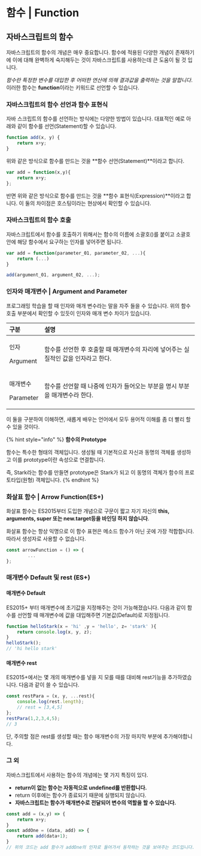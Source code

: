 # 함수 \| Function

## 자바스크립트의 함수 

  자바스크립트의 함수의 개념은 매우 중요합니다. 함수에 적용된 다양한 개념이 존재하기에 이에 대해 완벽하게 숙지해두는 것이 자바스크립트를 사용하는데 큰 도움이 될 것 입니다.

 _함수란 특정한 변수를 대입한 후 어떠한 연산에 의해 결과값을 출력하는 것을 말합니다_. 이러한 함수는 **function**이라는 키워드로 선언할 수 있습니다.

### 자바스크립트의 함수 선언과 함수 표현식 

 자바 스크립트의 함수를 선언하는 방식에는 다양한 방법이 있습니다. 대표적인 예로 아래와 같이 함수를 선언\(Statement\)할 수 있습니다.

```javascript
function add(x, y) {
    return x+y;
}
```

 위와 같은 방식으로 함수를 만드는 것을 **함수 선언\(Statement\)**이라고 합니다.

```javascript
var add = function(x,y){
    return x+y;
};
```

 반면 위와 같은 방식으로 함수를 만드는 것을 **함수 표현식\(Expression\)**이라고 합니다. 이 둘의 차이점은 호스팅이라는 현상에서 확인할 수 있습니다. 

### 자바스크립트의 함수 호출 

 자바스크립트에서 함수를 호출하기 위해서는 함수의 이름에 소괄호\(\)를 붙이고 소괄호 안에  해당 함수에서 요구하는 인자를 넣어주면 됩니다.

```javascript
var add = function(parameter_01, parameter_02, ...){
    return (...)
}

add(argument_01, argument_02, ...);
```

### 인자와 매개변수 \| Argument and Parameter

 프로그래밍 학습을 할 때 인자와 매개 변수라는 말을 자주 들을 수 있습니다. 위의 함수 호출 부분에서 확인할 수 있듯이 인자와 매개 변수 차이가 있습니다.

<table>
  <thead>
    <tr>
      <th style="text-align:left">&#xAD6C;&#xBD84;</th>
      <th style="text-align:left">&#xC124;&#xBA85;</th>
    </tr>
  </thead>
  <tbody>
    <tr>
      <td style="text-align:left">
        <p>&#xC778;&#xC790;</p>
        <p>Argument</p>
      </td>
      <td style="text-align:left">&#xD568;&#xC218;&#xB97C; &#xC120;&#xC5B8;&#xD55C; &#xD6C4; &#xD638;&#xCD9C;&#xD560;
        &#xB54C; &#xB9E4;&#xAC1C;&#xBCC0;&#xC218;&#xC758; &#xC790;&#xB9AC;&#xC5D0;
        &#xB123;&#xC5B4;&#xC8FC;&#xB294; &#xC2E4;&#xC9C8;&#xC801;&#xC778; &#xAC12;&#xC744;
        &#xC778;&#xC790;&#xB77C;&#xACE0; &#xD55C;&#xB2E4;.</td>
    </tr>
    <tr>
      <td style="text-align:left">
        <p>&#xB9E4;&#xAC1C;&#xBCC0;&#xC218;</p>
        <p>Parameter</p>
      </td>
      <td style="text-align:left">&#xD568;&#xC218;&#xB97C; &#xC120;&#xC5B8;&#xD560; &#xB54C; &#xB098;&#xC911;&#xC5D0;
        &#xC778;&#xC790;&#xAC00; &#xB4E4;&#xC5B4;&#xC624;&#xB294; &#xBD80;&#xBD84;&#xC744;
        &#xBA85;&#xC2DC; &#xBD80;&#xBD84;&#xC744; &#xB9E4;&#xAC1C;&#xBCC0;&#xC218;&#xB77C;
        &#xD55C;&#xB2E4;.</td>
    </tr>
  </tbody>
</table> 이 둘을 구분하여 이해하면, 새롭게 배우는 언어에서 모두 용어적 이해를 좀 더 빨리 할 수 있을 것이다.

{% hint style="info" %}
**함수의 Prototype**

 함수는 특수한 형태의 객체입니다. 생성될 때 기본적으로 자신과 동명의 객체를 생성하고 이를 prototype이란 속성으로 연결합니다. 

 즉, Stark라는 함수를 만들면 prototype은 Stark가 되고 이 동명의 객체가 함수의 프로토타입\(원형\) 객체입니다. 
{% endhint %}

### 화살표 함수 \| Arrow Function\(ES+\)

 화살표 함수는 ES2015부터 도입한 개념으로 구문이 짧고 자기 자신의 **this, arguments, super 또는 new.target등을 바인딩 하지 않습니다**.

 화살표 함수는 항상 익명으로 이 함수 표현은 메소드 함수가 아닌 곳에 가장 적합합니다. 따라서 생성자로 사용할 수 없습니다. 

```javascript
const arrowFunction = () => {
        ...
};
```

### 매개변수 Default  및 rest \(ES+\)

#### 매개변수 Default

 ES2015+ 부터 매개변수에 초기값을 지정해주는 것이 가능해졌습니다.  다음과 같이 함수를 선언할 때 매개변수에 값을 대입해주면 기본값\(Default\)로 지정됩니다.

```javascript
function helloStark(x = 'hi' ,y = 'hello', z= 'stark' ){
    return console.log(x, y, z);
}
helloStark();
// 'hi hello stark'
```

#### 매개변수 rest

 ES2015+에서는 몇 개의 매개변수를 넣을 지 모를 때를 대비해 rest기능을 추가하였습니다. 다음과 같이 쓸 수 있습니다.

```javascript
const restPara = (x, y, ...rest){
    console.log(rest.length);        
    // rest = [3,4,5]
};
restPara(1,2,3,4,5);
// 3
```

단, 주의할 점은 rest를 생성할 때는 함수 매개변수의 가장 마지막 부분에 추가해야합니다.

### 그 외 

 자바스크립트에서 사용하는 함수의 개념에는 몇 가지 특징이 있다. 

* **return이 없는 함수는 자동적으로 undefined를 반환합니다.**
* return 이후에는 함수가 종료되기 때문에 실행되지 않습니다.
* **자바스크립트는 함수가 매개변수로 전달되어 변수의 역할을 할 수 있습니다.**

```javascript
const add = (x,y) => {
    return x+y;
}
const addOne = (data, add) => {
    return add(data+1);
}
// 위의 코드는 add 함수가 addOne의 인자로 들어가서 동작하는 것을 보여주는 코드입니다. 
```

